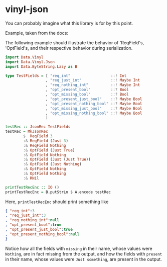 # vinyl-json

You can probably imagine what this library is for by this point.

Example, taken from the docs:

The following example should illustrate the behavior of 'ReqField's,
'OptField's, and their respective behavior during serialization.

```haskell
import Data.Vinyl
import Data.Vinyl.Json
import Data.ByteString.Lazy as B

type TestFields = [ "req_int"                  ::! Int
                  , "req_just_int"             ::! Maybe Int
                  , "req_nothing_int"          ::! Maybe Int
                  , "opt_present_bool"         ::? Bool
                  , "opt_missing_bool"         ::? Bool
                  , "opt_present_just_bool"    ::? Maybe Bool
                  , "opt_present_nothing_bool" ::? Maybe Bool
                  , "opt_missing_just_bool"    ::? Maybe Bool
                  , "opt_missing_nothing_bool" ::? Maybe Bool
                  ]

testRec :: JsonRec TestFields
testRec = MkJsonRec
        $  ReqField 3
        :& ReqField (Just 3)
        :& ReqField Nothing
        :& OptField (Just True)
        :& OptField Nothing
        :& OptField (Just (Just True))
        :& OptField (Just Nothing)
        :& OptField Nothing
        :& OptField Nothing
        :& RNil

printTestRecEnc :: IO ()
printTestRecEnc = B.putStrLn $ A.encode testRec
```

Here, `printTestRecEnc` should print something like

```json
{ "req_int":3
, "req_just_int":3
, "req_nothing_int":null
, "opt_present_bool":true
, "opt_present_just_bool":true
, "opt_present_nothing_bool":null
}
```

Notice how all the fields with `missing` in their name, whose values
were `Nothing`, are in fact missing from the output, and how the
fields with `present` in their name, whose values were `Just
something`, are present in the output.
